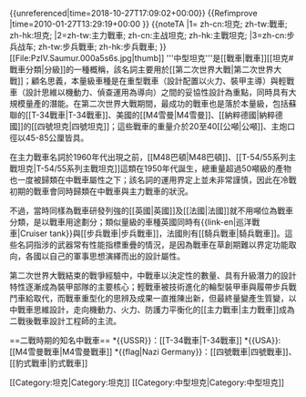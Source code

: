 {{unreferenced|time=2018-10-27T17:09:02+00:00}}
{{Refimprove |time=2010-01-27T13:29:19+00:00 }}
{{noteTA
|1= zh-cn:坦克; zh-tw:戰車; zh-hk:坦克;
|2=zh-tw:主力戰車; zh-cn:主战坦克; zh-hk:主戰坦克;
|3=zh-cn:步兵战车; zh-tw:步兵戰車; zh-hk:步兵戰車;
}}
[[File:PzIV.Saumur.000a5s6s.jpg|thumb]]
'''中型坦克'''是[[戰車|戰車]][[坦克#戰車分類|分級]]的一種概稱，該名詞主要用於[[第二次世界大戰|第二次世界大戰]]；顧名思義，本量級車種是在重型戰車（設計配置以火力、裝甲主導）與輕戰車（設計思維以機動力、偵查運用為導向）之間的妥協性設計為重點，同時具有大規模量產的潛能。在第二次世界大戰期間，最成功的戰車也是落於本量級，包括蘇聯的[[T-34戰車|T-34戰車]]、美國的[[M4雪曼|M4雪曼]]、[[納粹德國|納粹德國]]的[[四號坦克|四號坦克]]；這些戰車的重量介於20至40[[公噸|公噸]]、主炮口徑以45-85公厘皆具。

在主力戰車名詞於1960年代出現之前，[[M48巴頓|M48巴頓]]、[[T-54/55系列主戰坦克|T-54/55系列主戰坦克]]這類在1950年代誕生，總重量超過50噸級的產物也一度被歸類在中戰車屬性之下；該名詞的運用界定上並未非常謹慎，因此在冷戰初期的戰車會同時歸類在中戰車與主力戰車的狀況。

不過，當時同樣為戰車研發列強的[[英國|英國]]及[[法國|法國]]就不用噸位為戰車分類，是以戰車用途劃分；類似量級的車種英國同時有{{link-en|巡洋戰車|Cruiser tank}}與[[步兵戰車|步兵戰車]]，法國則有[[騎兵戰車|騎兵戰車]]。這些名詞指涉的武器常有性能指標重疊的情況，是因為戰車在草創期難以界定功能取向，各國以自己的軍事思想演繹而出的設計屬性。

第二次世界大戰結束的戰爭經驗中，中戰車以決定性的數量、具有升級潛力的設計特性逐漸成為裝甲部隊的主要核心；輕戰車被技術進化的輪型裝甲車與履帶步兵戰鬥車給取代，而戰車重型化的思辨及成果一直推陳出新，但最終量變產生質變，以中戰車思維設計，走向機動力、火力、防護力平衡化的[[主力戰車|主力戰車]]成為二戰後戰車設計工程師的主流。

==二戰時期的知名中戰車==
*{{USSR}}：[[T-34戰車|T-34戰車]]
*{{USA}}:[[M4雪曼戰車|M4雪曼戰車]]
*{{flag|Nazi Germany}}：[[四號戰車|四號戰車]]、[[豹式戰車|豹式戰車]]

[[Category:坦克|Category:坦克]]
[[Category:中型坦克|Category:中型坦克]]